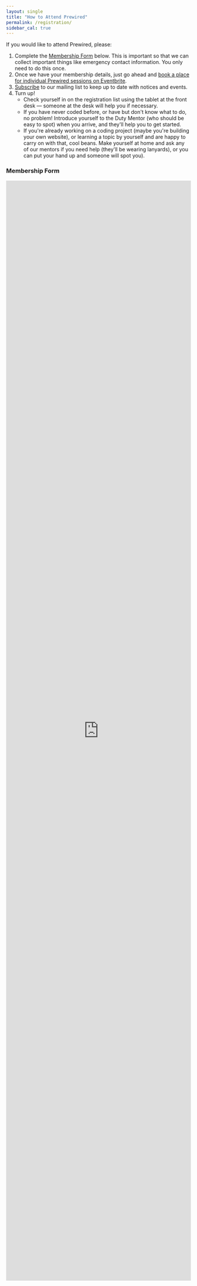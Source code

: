 ```yaml
---
layout: single
title: "How to Attend Prewired"
permalink: /registration/
sidebar_cal: true
---
```


If you would like to attend Prewired, please:
1. Complete the [Membership Form](#membership-form) below. This is important so that we can collect important things like emergency contact information. You only need to do this once.
2. Once we have your membership details, just go ahead and [book a place for individual Prewired sessions on Eventbrite](https://www.eventbrite.co.uk/e/prewired-registration-15338031465). 
3. [Subscribe](https://eepurl.com/dv2dPb) to our mailing list to keep up to date with notices and events.
4. Turn up!
    * Check yourself in on the registration list using the tablet at the front desk &mdash; someone at the desk will help you if necessary.
    * If you have never coded before, or have but don't know what to do, no problem! Introduce yourself to the Duty Mentor (who should be easy to spot) when you arrive, and they'll help you to get started.
    * If you're already working on a coding project (maybe you're building your own website), or learning a topic by yourself and are happy to carry on with that, cool beans. Make yourself at home and ask any of our mentors if you need help (they'll be wearing lanyards), or you can put your hand up and someone will spot you).

### Membership Form

<iframe src="https://docs.google.com/forms/d/e/1FAIpQLSdJKwrgTS1IX8sgTqt4Cxuxc5dW2sQGvHF3hrXXe6JG7ESASQ/viewform?embedded=true" width="100%" height="3000" frameborder="0" marginheight="0" marginwidth="0">Loading...</iframe>
